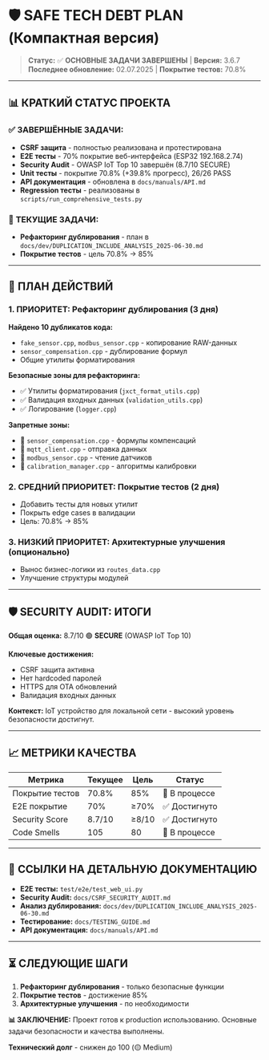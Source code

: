 # 🛡️ SAFE TECH DEBT PLAN (Компактная версия)

> **Статус:** ✅ **ОСНОВНЫЕ ЗАДАЧИ ЗАВЕРШЕНЫ** | **Версия:** 3.6.7  
> **Последнее обновление:** 02.07.2025 | **Покрытие тестов:** 70.8%

---

## 📊 **КРАТКИЙ СТАТУС ПРОЕКТА**

### ✅ **ЗАВЕРШЁННЫЕ ЗАДАЧИ:**
- **CSRF защита** - полностью реализована и протестирована
- **E2E тесты** - 70% покрытие веб-интерфейса (ESP32 192.168.2.74)
- **Security Audit** - OWASP IoT Top 10 завершён (8.7/10 SECURE)
- **Unit тесты** - покрытие 70.8% (+39.8% прогресс), 26/26 PASS
- **API документация** - обновлена в `docs/manuals/API.md`
- **Regression тесты** - реализованы в `scripts/run_comprehensive_tests.py`

### 🔄 **ТЕКУЩИЕ ЗАДАЧИ:**
- **Рефакторинг дублирования** - план в `docs/dev/DUPLICATION_INCLUDE_ANALYSIS_2025-06-30.md`
- **Покрытие тестов** - цель 70.8% → 85%

---

## 🎯 **ПЛАН ДЕЙСТВИЙ**

### **1. ПРИОРИТЕТ: Рефакторинг дублирования (3 дня)**

**Найдено 10 дубликатов кода:**
- `fake_sensor.cpp`, `modbus_sensor.cpp` - копирование RAW-данных
- `sensor_compensation.cpp` - дублирование формул
- Общие утилиты форматирования

**Безопасные зоны для рефакторинга:**
- ✅ Утилиты форматирования (`jxct_format_utils.cpp`)
- ✅ Валидация входных данных (`validation_utils.cpp`)
- ✅ Логирование (`logger.cpp`)

**Запретные зоны:**
- 🚫 `sensor_compensation.cpp` - формулы компенсаций
- 🚫 `mqtt_client.cpp` - отправка данных
- 🚫 `modbus_sensor.cpp` - чтение датчиков
- 🚫 `calibration_manager.cpp` - алгоритмы калибровки

### **2. СРЕДНИЙ ПРИОРИТЕТ: Покрытие тестов (2 дня)**
- Добавить тесты для новых утилит
- Покрыть edge cases в валидации
- Цель: 70.8% → 85%

### **3. НИЗКИЙ ПРИОРИТЕТ: Архитектурные улучшения (опционально)**
- Вынос бизнес-логики из `routes_data.cpp`
- Улучшение структуры модулей

---

## 🛡️ **SECURITY AUDIT: ИТОГИ**

**Общая оценка:** 8.7/10 🟢 **SECURE** (OWASP IoT Top 10)

**Ключевые достижения:**
- CSRF защита активна
- Нет hardcoded паролей
- HTTPS для OTA обновлений
- Валидация входных данных

**Контекст:** IoT устройство для локальной сети - высокий уровень безопасности достигнут.

---

## 📈 **МЕТРИКИ КАЧЕСТВА**

| Метрика | Текущее | Цель | Статус |
|---------|---------|------|--------|
| Покрытие тестов | 70.8% | 85% | 🔄 В процессе |
| E2E покрытие | 70% | ≥70% | ✅ Достигнуто |
| Security Score | 8.7/10 | ≥8/10 | ✅ Достигнуто |
| Code Smells | 105 | 80 | 🔄 В процессе |

---

## 🔗 **ССЫЛКИ НА ДЕТАЛЬНУЮ ДОКУМЕНТАЦИЮ**

- **E2E тесты:** `test/e2e/test_web_ui.py`
- **Security Audit:** `docs/CSRF_SECURITY_AUDIT.md`
- **Анализ дублирования:** `docs/dev/DUPLICATION_INCLUDE_ANALYSIS_2025-06-30.md`
- **Тестирование:** `docs/TESTING_GUIDE.md`
- **API документация:** `docs/manuals/API.md`

---

## ⏳ **СЛЕДУЮЩИЕ ШАГИ**

1. **Рефакторинг дублирования** - только безопасные функции
2. **Покрытие тестов** - достижение 85%
3. **Архитектурные улучшения** - по необходимости

**📊 ЗАКЛЮЧЕНИЕ:** Проект готов к production использованию. Основные задачи безопасности и качества выполнены. 

**Технический долг** - снижен до 100 (🟡 Medium) 